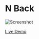 # N Back

![Screenshot](https://blog.kakaocdn.net/dn/beUyjg/btq6nBu7s4K/8x0IXxkGzNtTBTvF8OjWu1/img.png)

[Live Demo](https://marshallku.github.io/n-back/)
